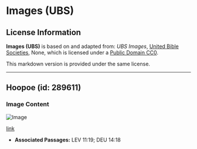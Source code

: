 # Images (UBS)

## License Information

**Images (UBS)** is based on and adapted from: _UBS Images_, [United Bible Societies](https://unitedbiblesocieties.org/), None, which is licensed under a [Public Domain CC0](https://creativecommons.org/public-domain/cc0/).

This markdown version is provided under the same license.



--------------------------------

## Hoopoe (id: 289611)

### Image Content

![Image](https://cdn.aquifer.bible/aquifer-content/resources/Media/WEB-0301_hoopoe.jpg)

[link](https://cdn.aquifer.bible/aquifer-content/resources/Media/WEB-0301_hoopoe.jpg)

* **Associated Passages:** LEV 11:19; DEU 14:18

